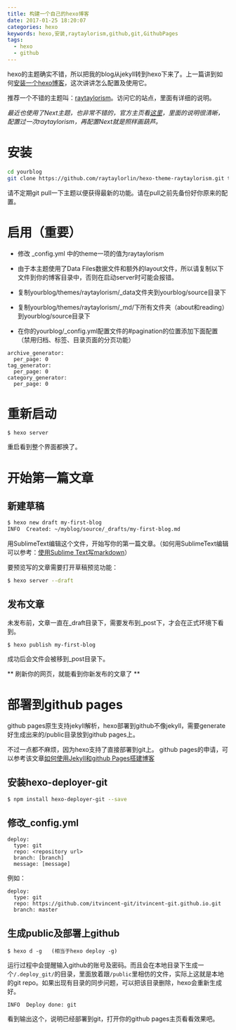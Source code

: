 ```yaml
---
title: 构建一个自己的hexo博客
date: 2017-01-25 18:20:07
categories: hexo
keywords: hexo,安装,raytaylorism,github,git,GithubPages
tags:
  - hexo
  - github
---
```


hexo的主题确实不错，所以把我的blog从jekyll转到hexo下来了。上一篇讲到如何[安装一个hexo博客](/2017/01/20/hexo-blog/)，这次讲讲怎么配置及使用它。
<!-- more -->
推荐一个不错的主题叫：[raytaylorism](https://github.com/raytaylorlin/hexo-theme-raytaylorism)。访问它的站点，里面有详细的说明。

_最近也使用了Next主题，也非常不错的，官方主页看[这里](http://theme-next.iissnan.com/)，里面的说明很清晰，配置过一次raytaylorism，再配置Next就是照样画葫芦。_

# 安装

```bash
cd yourblog
git clone https://github.com/raytaylorlin/hexo-theme-raytaylorism.git themes/raytaylorism
```

请不定期git pull一下主题以便获得最新的功能。请在pull之前先备份好你原来的配置。

# 启用（重要）

- 修改 _config.yml 中的theme一项的值为raytaylorism

- 由于本主题使用了Data Files数据文件和额外的layout文件，所以请复制以下文件到你的博客目录中，否则在启动server时可能会报错。

- 复制yourblog/themes/raytaylorism/_data文件夹到yourblog/source目录下

- 复制yourblog/themes/raytaylorism/_md/下所有文件夹（about和reading）到yourblog/source目录下

- 在你的yourblog/_config.yml配置文件的#pagination的位置添加下面配置（禁用归档、标签、目录页面的分页功能）

```
archive_generator:
  per_page: 0
tag_generator:
  per_page: 0
category_generator:
  per_page: 0
```

# 重新启动
```
$ hexo server
```
重启看到整个界面都换了。

# 开始第一篇文章

## 新建草稿

```bash
$ hexo new draft my-first-blog
INFO  Created: ~/myblog/source/_drafts/my-first-blog.md
```

用SublimeText编辑这个文件，开始写你的第一篇文章。（如何用SublimeText编辑可以参考：[使用Sublime Text写markdown](/2016/12/15/markdown-guide/)）

要预览写的文章需要打开草稿预览功能：
```bash
$ hexo server --draft
```

## 发布文章
未发布前，文章一直在\_draft目录下，需要发布到\_post下，才会在正式环境下看到。

```
$ hexo publish my-first-blog
```
成功后会文件会被移到\_post目录下。

** 刷新你的网页，就能看到你新发布的文章了 **

# 部署到github pages

github pages原生支持jekyll解析，hexo部署到github不像jekyll，需要generate好生成出来的/public目录放到github pages上。

不过一点都不麻烦，因为hexo支持了直接部署到git上。
github pages的申请，可以参考该文章[如何使用Jekyll和github Pages搭建博客](/2016/12/15/how-to-use-jekyll-with-githubpages/#2-申请github-pages)

## 安装hexo-deployer-git
```bash
$ npm install hexo-deployer-git --save
```

## 修改_config.yml
```
deploy:
  type: git
  repo: <repository url>
  branch: [branch]
  message: [message]
```

例如：
```
deploy:
  type: git
  repo: https://github.com/itvincent-git/itvincent-git.github.io.git
  branch: master
```

## 生成public及部署上github
```
$ hexo d -g   (相当于hexo deploy -g)
```

运行过程中会提醒输入github的账号及密码。而且会在本地目录下生成一个`/.deploy_git/`的目录，里面放着跟`/public`里相仿的文件，实际上这就是本地的git repo。如果出现有目录的同步问题，可以把该目录删除，hexo会重新生成好。

```
INFO  Deploy done: git
```
看到输出这个，说明已经部署到git，打开你的github pages主页看看效果吧。







